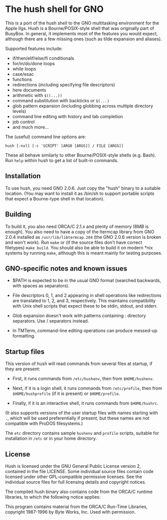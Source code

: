 The hush shell for GNO
======================

This is a port of the hush shell to the GNO multitasking environment for the
Apple IIgs.  Hush is a Bourne/POSIX-style shell that was originally part
of BusyBox.  In general, it implements most of the features you would expect,
although there are a few missing ones (such as tilde expansion and aliases).

Supported features include:

* if/then/elif/else/fi conditionals
* for/in/do/done loops
* while loops
* case/esac
* functions
* redirections (including specifying file descriptors)
* here documents
* arithmetic with `$((...))`
* command substitution with backticks or `$(...)`
* glob pattern expansion (including globbing across multiple directory levels)
* command line editing with history and tab completion
* job control
* and much more...

The (useful) command line options are:

    hush [-nxl] [-c 'SCRIPT' [ARG0 [ARGS]] / FILE [ARGS]]

These all behave similarly to other Bourne/POSIX-style shells (e.g. Bash).
Run `help` within hush to get a list of built-in commands.

Installation
------------
To use hush, you need GNO 2.0.6.  Just copy the "hush" binary to a suitable
location. (You may want to install it as /bin/sh to support portable scripts
that expect a Bourne-type shell in that location).

Building
--------
To build it, you also need ORCA/C 2.1.x and plenty of memory (8MB is enough).
You also need to have a copy of the ltermcap library from GNO 2.0.4 installed
as `/usr/lib/libtermcap.204` (the GNO 2.0.6 version is broken and won't work).
Run `make` or (if the source files don't have correct filetypes) `make build`.
You should also be able to build it on modern *nix systems by running `make`,
although this is meant mainly for testing purposes.

GNO-specific notes and known issues
-----------------------------------
* $PATH is expected to be in the usual GNO format (searched backwards, with 
  spaces as separators).

* File descriptors 0, 1, and 2 appearing in shell operations like redirections
  are translated to 1, 2, and 3, respectively.  This maintains compatibility
  with Unix shell scripts that expect these to be stdin, stdout, and stderr.

* Glob expansion doesn't work with patterns containing : directory separators.
  Use / separators instead.

* In TMTerm, command-line editing operations can produce messed-up formatting.

Startup files
-------------
This version of hush will read commands from several files at startup, if they
are present:

* First, it runs commands from `/etc/hushenv`, then from `$HOME/hushenv`.

* Next, if it is a login shell, it runs commands from `/etc/profile`, then
  from `$HOME/hushprofile` (if it is present) or `$HOME/profile`.

* Finally, if it is an interactive shell, it runs commands from 
  `$HOME/hushrc`.

(It also supports versions of the user startup files with names starting with 
`.`, which will be used preferentially if present, but these names are not 
compatible with ProDOS filesystems.)

The `etc` directory contains sample `hushenv` and `profile` scripts, suitable
for installation in `/etc` or in your home directory.

License
-------
Hush is licensed under the GNU General Public License version 2, contained in
the file LICENSE.  Some individual source files contain code licensed under 
other GPL-compatible permissive licenses.  See the individual source files for
full licensing details and copyright notices.

The compiled hush binary also contains code from the ORCA/C runtime libraries,
to which the following notice applies:

This program contains material from the ORCA/C Run-Time Libraries, 
copyright 1987-1996 by Byte Works, Inc. Used with permission.
